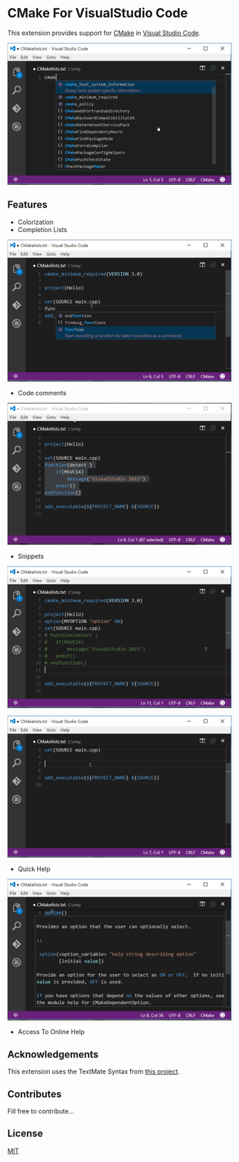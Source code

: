 # CMake For VisualStudio Code

This extension provides support for [CMake](http://www.cmake.org/) in [Visual Studio Code](https://code.visualstudio.com/).

![screencast](images/cmake1.gif)

## Features

- Colorization
- Completion Lists 

![completion](images/cmake2.gif)

- Code comments

![comment](images/cmake3.gif)

- Snippets

![find_package](images/cmake5.gif)

![include](images/cmake6.gif)

- Quick Help

![tooltip](images/cmake4.gif)

- Access To Online Help

## Acknowledgements
This extension uses the TextMate Syntax from [this project](https://github.com/zyxar/Sublime-CMakeLists).

## Contributes

Fill free to contribute...

## License
[MIT](LICENSE)